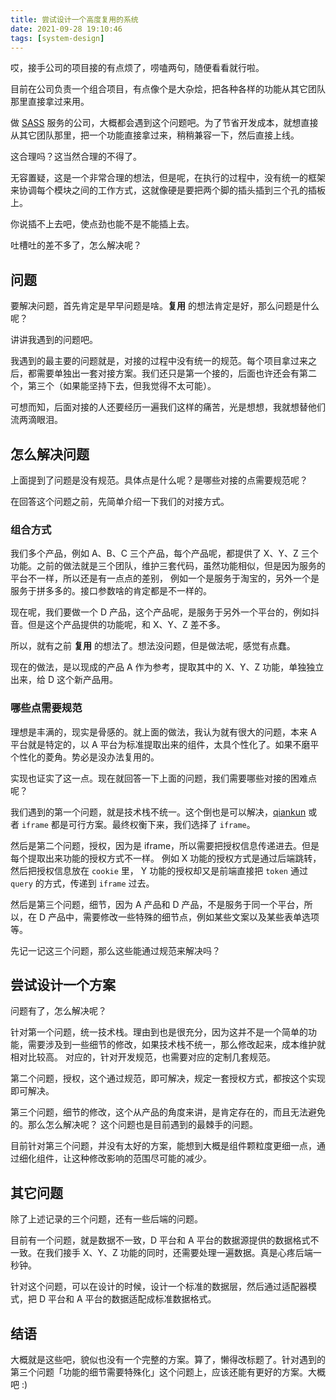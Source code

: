 ```yaml
---
title: 尝试设计一个高度复用的系统
date: 2021-09-28 19:10:46
tags: [system-design]
---
```


哎，接手公司的项目接的有点烦了，唠嗑两句，随便看看就行啦。

目前在公司负责一个组合项目，有点像个是大杂烩，把各种各样的功能从其它团队那里直接拿过来用。

做 [SASS] 服务的公司，大概都会遇到这个问题吧。为了节省开发成本，就想直接从其它团队那里，把一个功能直接拿过来，稍稍兼容一下，然后直接上线。

这合理吗？这当然合理的不得了。

<!-- more -->

无容置疑，这是一个非常合理的想法，但是呢，在执行的过程中，没有统一的框架来协调每个模块之间的工作方式，这就像硬是要把两个脚的插头插到三个孔的插板上。

你说插不上去吧，使点劲也能不是不能插上去。

吐槽吐的差不多了，怎么解决呢？

## 问题

要解决问题，首先肯定是早早问题是啥。**复用** 的想法肯定是好，那么问题是什么呢？

讲讲我遇到的问题吧。

我遇到的最主要的问题就是，对接的过程中没有统一的规范。每个项目拿过来之后，都需要单独出一套对接方案。我们还只是第一个接的，后面也许还会有第二个，第三个（如果能坚持下去，但我觉得不太可能）。

可想而知，后面对接的人还要经历一遍我们这样的痛苦，光是想想，我就想替他们流两滴眼泪。

## 怎么解决问题

上面提到了问题是没有规范。具体点是什么呢？是哪些对接的点需要规范呢？

在回答这个问题之前，先简单介绍一下我们的对接方式。

### 组合方式

我们多个产品，例如 A、B、C 三个产品，每个产品呢，都提供了 X、Y、Z 三个功能。之前的做法就是三个团队，维护三套代码，虽然功能相似，但是因为服务的平台不一样，所以还是有一点点的差别，
例如一个是服务于淘宝的，另外一个是服务于拼多多的。接口参数啥的肯定都是不一样的。

现在呢，我们要做一个 D 产品，这个产品呢，是服务于另外一个平台的，例如抖音。但是这个产品提供的功能呢，和 X、Y、Z 差不多。

所以，就有之前 **复用** 的想法了。想法没问题，但是做法呢，感觉有点蠢。

现在的做法，是以现成的产品 A 作为参考，提取其中的 X、Y、Z 功能，单独独立出来，给 D 这个新产品用。

### 哪些点需要规范

理想是丰满的，现实是骨感的。就上面的做法，我认为就有很大的问题，本来 A 平台就是特定的，以 A 平台为标准提取出来的组件，太具个性化了。如果不磨平个性化的菱角。势必是没办法复用的。

实现也证实了这一点。现在就回答一下上面的问题，我们需要哪些对接的困难点呢？

我们遇到的第一个问题，就是技术栈不统一。这个倒也是可以解决，[qiankun] 或者 `iframe` 都是可行方案。最终权衡下来，我们选择了 `iframe`。

然后是第二个问题，授权，因为是 iframe，所以需要把授权信息传递进去。但是每个提取出来功能的授权方式不一样。
例如 X 功能的授权方式是通过后端跳转，然后把授权信息放在 `cookie` 里，
Y 功能的授权却又是前端直接把 `token` 通过 `query` 的方式，传递到 `iframe` 过去。

然后是第三个问题，细节，因为 A 产品和 D 产品，不是服务于同一个平台，所以，在 D 产品中，需要修改一些特殊的细节点，例如某些文案以及某些表单选项等。

先记一记这三个问题，那么这些能通过规范来解决吗？

## 尝试设计一个方案

问题有了，怎么解决呢？

针对第一个问题，统一技术栈。理由到也是很充分，因为这并不是一个简单的功能，需要涉及到一些细节的修改，如果技术栈不统一，那么修改起来，成本维护就相对比较高。
对应的，针对开发规范，也需要对应的定制几套规范。

第二个问题，授权，这个通过规范，即可解决，规定一套授权方式，都按这个实现即可解决。

第三个问题，细节的修改，这个从产品的角度来讲，是肯定存在的，而且无法避免的。那么怎么解决呢？
这个问题也是目前遇到的最棘手的问题。

目前针对第三个问题，并没有太好的方案，能想到大概是组件颗粒度更细一点，通过细化组件，让这种修改影响的范围尽可能的减少。

## 其它问题

除了上述记录的三个问题，还有一些后端的问题。

目前有一个问题，就是数据不一致，D 平台和 A 平台的数据源提供的数据格式不一致。在我们接手 X、Y、Z 功能的同时，还需要处理一遍数据。真是心疼后端一秒钟。

针对这个问题，可以在设计的时候，设计一个标准的数据层，然后通过适配器模式，把 D 平台和 A 平台的数据适配成标准数据格式。

## 结语

大概就是这些吧，貌似也没有一个完整的方案。算了，懒得改标题了。针对遇到的第三个问题「功能的细节需要特殊化」这个问题上，应该还能有更好的方案。大概吧 :)

[sass]: https://www.wikiwand.com/en/Software_as_a_service
[qiankun]: https://github.com/umijs/qiankun
